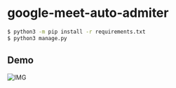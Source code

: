 # google-meet-auto-admiter

```bash
$ python3 -m pip install -r requirements.txt
$ python3 manage.py
```

## Demo
![IMG](https://i.imgur.com/shwRCHd.gif)
